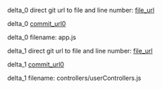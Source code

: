 delta_0 direct git url to file and line number: [file_url](https://www.github.com/LennyToday/RESTful-lenny/commit/f9b9217f3ae638cfaaf744f8dd62516c52dc41e6/#diff-e07d531ac040ce3f40e0ce632ac2a059d7cd60f20e61f78268ac3be015b3b28fL137)

delta_0 [commit_url0](https://www.github.com/LennyToday/RESTful-lenny/commit/f9b9217f3ae638cfaaf744f8dd62516c52dc41e6)

delta_0 filename: app.js



delta_1 direct git url to file and line number: [file_url](https://www.github.com/afuh/pinstagram/commit/776a6b63f84b3bc9d38963933ff511b319b73ac5/#diff-fb901db253d2190ed5dec3508eb32e99524e0b4dcacdaea322a50f2619ae2d99L49)

delta_1 [commit_url0](https://www.github.com/afuh/pinstagram/commit/776a6b63f84b3bc9d38963933ff511b319b73ac5)

delta_1 filename: controllers/userControllers.js



